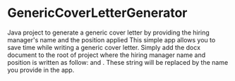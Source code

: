 # GenericCoverLetterGenerator
Java project to generate a generic cover letter by providing the hiring manager's name and the position applied
This simple app allows you to save time while writing a generic cover letter. Simply add the docx document to the root of project where the hiring manager name and position is written as follow: <hiring manager> and <Position>. These string will be replaced by the name you provide in the app.
